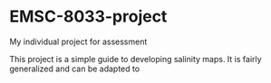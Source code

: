 # EMSC-8033-project
My individual project for assessment

This project is a simple guide to developing salinity maps. It is fairly generalized and can be adapted to 